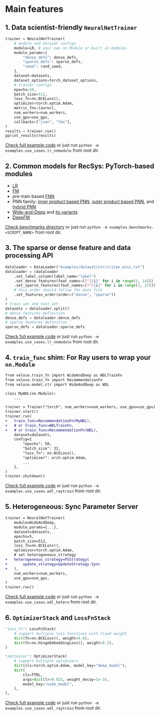 # Main features
## 1. Data scientist-friendly `NeuralNetTrainer`
```python
trainer = NeuralNetTrainer(
    # module and dataset configs
    module=LR, # your own nn.Module or built in modules
    module_params={
        "dense_defs": dense_defs,
        "sparse_defs": sparse_defs,
        "seed": rand_seed,
    },
    dataset=datasets,
    dataset_options=torch_dataset_options,
    # trainer configs
    epochs=20,
    batch_size=512,
    loss_fn=nn.BCELoss(),
    optimizer=torch.optim.Adam,
    metric_fns=[auroc],
    num_workers=num_workers,
    use_gpu=use_gpu,
    callbacks=["json", "tbx"],
)
results = trainer.run()
pprint_results(results)
```

[Check full example code](use_cases/lr_nnmodule.py) or just run `python -m examples.use_cases.lr_nnmodule` from root dir.

## 2. Common models for RecSys: PyTorch-based modules
- [LR](benchmarks/lr.py)
- [FM](benchmarks/fm.py)
- pre-train based [FNN](benchmarks/fnn.py)
- PNN family: [inner product based PNN](benchmarks/ipnn.py), [outer product based PNN](benchmarks/opnn.py), and [hybrid PNN](benchmarks/pnn.py)
- [Wide-and-Deep](benchmarks/wdl.py) and [its variants](benchmarks/wdl_fm.py)
- [DeepFM](benchmarks/deepfm.py)

[Check benchmarks directory](benchmarks) or just run `python -m examples.benchmarks.<SCRIPT_NAME>` from root dir.

## 3. The sparse or dense feature and data processing API
```python
dataloader = DataLoader("examples/dataset/ctr/criteo_mini.txt")
dataloader = (dataloader
    .set_label_column(label_name="label")
    .set_dense_features(feat_names=[f"I{i}" for i in range(1, 14)])
    .set_sparse_features(feat_names=[f"C{i}" for i in range(1, 27)])
    # this order should follow the data file
    .set_features_order(order=("dense", "sparse"))
)
# train set and test set
datasets = dataloader.split()
# dense features definition
dense_defs = dataloader.dense_defs
# sparse features definition
sparse_defs = dataloader.sparse_defs
```

[Check full example code](use_cases/lr_nnmodule.py) or just run `python -m examples.use_cases.lr_nnmodule` from root dir.

## 4. `train_func` shim: For Ray users to wrap your `nn.Module`
```diff
from veloce.train_fn import WideAndDeep as WDLTrainFn
from veloce.train_fn import RecommendationFn
from veloce.model.ctr import WideAndDeep as WDL

class MyWDL(nn.Module):
    ...

trainer = Trainer("torch", num_workers=num_workers, use_gpu=use_gpu)
trainer.start()
trainer.run(
+   train_func=RecommendationFn(MyWDL),
+   # or train_func=WDLTrainFn,
+   # or train_func=RecommendationFn(WDL),
    dataset=datasets,
    config={
        "epochs": 50,
        "batch_size": 32,
        "loss_fn": nn.BCELoss(),
        "optimizer": orch.optim.Adam,
        ...
    },
)
trainer.shutdown()
```

[Check full example code](use_cases/wdl_raytrain.py) or just run `python -m examples.use_cases.wdl_raytrain` from root dir.

## 5. Heterogeneous: Sync Parameter Server
```diff
trainer = NeuralNetTrainer(
    module=WideAndDeep,
    module_params={...},
    dataset=datasets,
    epochs=5,
    batch_size=512,
    loss_fn=nn.BCELoss(),
    optimizer=torch.optim.Adam,
    # set heterogeneous_strategy
+   heterogeneous_strategy=PSStrategy(
+       update_strategy=UpdateStrategy.Sync
+   ),
    num_workers=num_workers,
    use_gpu=use_gpu,
)
trainer.run()
```

[Check full example code](use_cases/wdl_hetero.py) or just run `python -m examples.use_cases.wdl_hetero` from root dir.

## 6. `OptimizerStack` and `LossFnStack`
```python
"loss_fn": LossFnStack(
    # support multiple loss functions with fixed weight
    dict(fn=nn.BCELoss(), weight=0.8),
    dict(fn=nn.HingeEmbeddingLoss(), weight=0.2),
)

"optimizer": OptimizerStack(
    # support multiple optimizers
    dict(cls=torch.optim.Adam, model_key="deep_model"),
    dict(
        cls=FTRL,
        args=dict(lr=0.925, weight_decay=1e-3),
        model_key="wide_model",
    ),
),
```
[Check full example code](use_cases/wdl_raytrain.py) or just run `python -m examples.use_cases.wdl_raytrain` from root dir.
